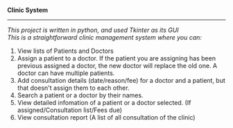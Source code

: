 **Clinic System**  

--------------------------------------------------------

*This project is written in python, and used Tkinter as its GUI*  
*This is a straightforward clinic management system where you can:*
1. View lists of Patients and Doctors
2. Assign a patient to a doctor. If the patient you are assigning has been previous assigned a doctor, the new doctor will replace the old one. A doctor can have multiple patients.
3. Add consultation details (date/reason/fee) for a doctor and a patient, but that doesn't assign them to each other.
4. Search a patient or a doctor by their names.
5. View detailed infomation of a patient or a doctor selected. (If assigned/Consultation list/Fees due)
6. View consultation report (A list of all consultation of the clinic)
